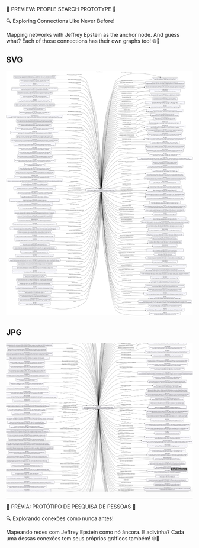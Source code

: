 🚨 PREVIEW: PEOPLE SEARCH PROTOTYPE 🚨

🔍 Exploring Connections Like Never Before!

Mapping networks with Jeffrey Epstein as the anchor node. And guess what? Each of those connections has their own graphs too! 🌐👀

## SVG

![](https://raw.githubusercontent.com/araguaci/darknetwork/refs/heads/main/epstein.svg)

## JPG

![](https://raw.githubusercontent.com/araguaci/darknetwork/refs/heads/main/epstein.jpeg)

---
🚨 PRÉVIA: PROTÓTIPO DE PESQUISA DE PESSOAS 🚨

🔍 Explorando conexões como nunca antes!

Mapeando redes com Jeffrey Epstein como nó âncora. E adivinha? Cada uma dessas conexões tem seus próprios gráficos também! 🌐👀

